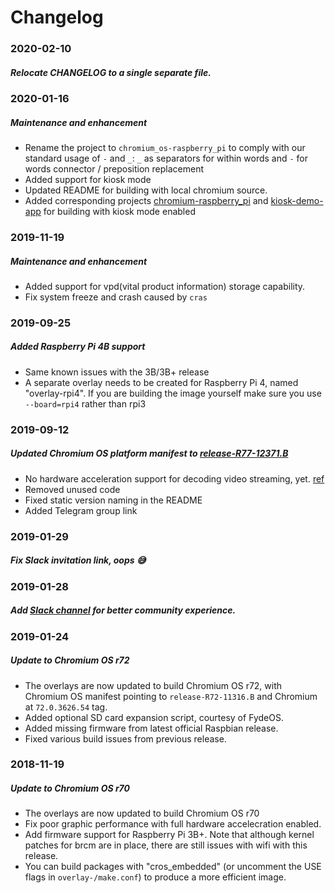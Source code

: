 # Changelog

### 2020-02-10
##### Relocate CHANGELOG to a single separate file.


### 2020-01-16
##### Maintenance and enhancement
* Rename the project to `chromium_os-raspberry_pi` to comply with our standard usage of `-` and `_`: `_` as separators for within words and `-` for words connector / preposition replacement
* Added support for kiosk mode
* Updated README for building with local chromium source.
* Added corresponding projects [chromium-raspberry_pi](https://github.com/FydeOS/chromium-raspberry_pi) and [kiosk-demo-app](https://github.com/FydeOS/kiosk-demo-app) for building with kiosk mode enabled

### 2019-11-19
##### Maintenance and enhancement
* Added support for vpd(vital product information) storage capability.
* Fix system freeze and crash caused by `cras` 


### 2019-09-25
##### Added Raspberry Pi 4B support
* Same known issues with the 3B/3B+ release
* A separate overlay needs to be created for Raspberry Pi 4, named "overlay-rpi4". If you are building the image yourself make sure you use `--board=rpi4` rather than rpi3

### 2019-09-12
##### Updated Chromium OS platform manifest to [release-R77-12371.B](https://chromium.googlesource.com/chromiumos/manifest/+/refs/heads/release-R77-12371.B)
* No hardware acceleration support for decoding video streaming, yet. [ref](https://cs.chromium.org/chromium/src/media/gpu/gpu_video_decode_accelerator_factory.cc)
* Removed unused code
* Fixed static version naming in the README
* Added Telegram group link

### 2019-01-29
##### Fix Slack invitation link, oops 😅

### 2019-01-28
##### Add [Slack channel](https://chromium-os-for-sbc.slack.com/messages/CFPSV215F/) for better community experience.


### 2019-01-24
##### Update to Chromium OS r72
* The overlays are now updated to build Chromium OS r72, with Chromium OS manifest pointing to `release-R72-11316.B` and Chromium at `72.0.3626.54` tag.
* Added optional SD card expansion script, courtesy of FydeOS.
* Added missing firmware from latest official Raspbian release.
* Fixed various build issues from previous release.

### 2018-11-19
##### Update to Chromium OS r70
* The overlays are now updated to build Chromium OS r70
* Fix poor graphic performance with full hardware accelecration enabled.
* Add firmware support for Raspberry Pi 3B+. Note that although kernel patches for brcm are in place, there are still issues with wifi with this release.
* You can build packages with "cros_embedded" (or uncomment the USE flags in `overlay-/make.conf`) to produce a more efficient image.